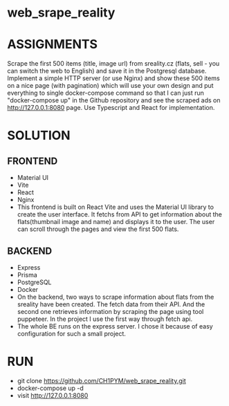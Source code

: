 # web_srape_reality
# ASSIGNMENTS
Scrape the first 500 items (title, image url) from sreality.cz (flats, sell - you can switch the web to English) and save it in the Postgresql database. Implement a simple HTTP server (or use Nginx) and show these 500 items on a nice page (with pagination)  which will use your own design and put everything to single docker-compose command so that I can just run "docker-compose up" in the Github repository and see the scraped ads on http://127.0.0.1:8080 page. Use Typescript and React for implementation.
# SOLUTION
## FRONTEND 
* Material UI
* Vite
* React
* Nginx
* This frontend is built on React Vite and uses the Material UI library to create the user interface. It fetchs from API to get information about the flats(thumbnail image and name) and displays it to the user. The user can scroll through the pages and view the first 500 flats.
## BACKEND
* Express
* Prisma
* PostgreSQL
* Docker
* On the backend, two ways to scrape information about flats from the sreality have been created. The fetch data from their API. And the second one retrieves information by scraping the page using tool puppeteer. In the project I use the first way through fetch api.
* The whole BE runs on the express server. I chose it because of easy configuration for such a small project.
# RUN 
* git clone https://github.com/CH1PYM/web_srape_reality.git
* docker-compose up -d
* visit http://127.0.0.1:8080
